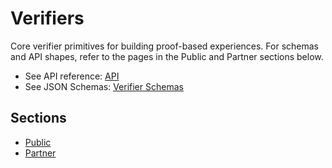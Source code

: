 # Verifiers

Core verifier primitives for building proof-based experiences. For schemas and API shapes, refer to the pages in the Public and Partner sections below.

- See API reference: [API](../api/index.md)
- See JSON Schemas: [Verifier Schemas](./schemas/)

## Sections

- [Public](./public/README.md)
- [Partner](./partner/README.md)
